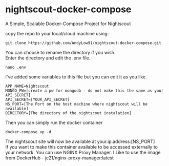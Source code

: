 # nightscout-docker-compose
A Simple, Scalable Docker-Compose Project for Nightscout

copy the repo to your local/cloud machine using:
```
git clone https://github.com/AndyLow91/nightscout-docker-compose.git
```

You can choose to rename the directory if you wish.<br>
Enter the directory and edit the .env file.

```
nano .env
```

I've added some variables to this file but you can edit it as you like.

```
APP_NAME=Nightscout
MONGO_PW=[create a pw for mongodb - do not make this the same as your API_SECRET]
API_SECRET=[YOUR_API_SECRET]
NS_PORT=[The Port on the host machine where nightscout will be available]
DIRECTORY=[The directory of the nightscout instalation]
```

Then you can simply run the docker container

```
docker-compose up -d
```

The nightscout site will now be available at your.ip.address:[NS_PORT]
<br>
If you want to make this container available to be accessed externally to your network. You can use NGINX Proxy Manager. I Like to use the image from DockerHub - jc21/nginx-proxy-manager:latest
